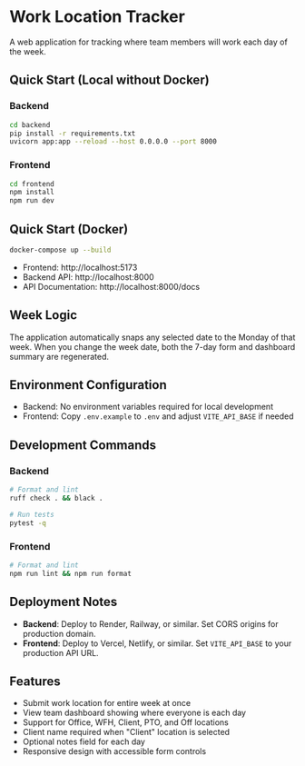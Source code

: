 # Work Location Tracker

A web application for tracking where team members will work each day of the week.

## Quick Start (Local without Docker)

### Backend
```bash
cd backend
pip install -r requirements.txt
uvicorn app:app --reload --host 0.0.0.0 --port 8000
```

### Frontend
```bash
cd frontend
npm install
npm run dev
```

## Quick Start (Docker)

```bash
docker-compose up --build
```

- Frontend: http://localhost:5173
- Backend API: http://localhost:8000
- API Documentation: http://localhost:8000/docs

## Week Logic

The application automatically snaps any selected date to the Monday of that week. When you change the week date, both the 7-day form and dashboard summary are regenerated.

## Environment Configuration

- Backend: No environment variables required for local development
- Frontend: Copy `.env.example` to `.env` and adjust `VITE_API_BASE` if needed

## Development Commands

### Backend
```bash
# Format and lint
ruff check . && black .

# Run tests
pytest -q
```

### Frontend
```bash
# Format and lint
npm run lint && npm run format
```

## Deployment Notes

- **Backend**: Deploy to Render, Railway, or similar. Set CORS origins for production domain.
- **Frontend**: Deploy to Vercel, Netlify, or similar. Set `VITE_API_BASE` to your production API URL.

## Features

- Submit work location for entire week at once
- View team dashboard showing where everyone is each day
- Support for Office, WFH, Client, PTO, and Off locations
- Client name required when "Client" location is selected
- Optional notes field for each day
- Responsive design with accessible form controls
